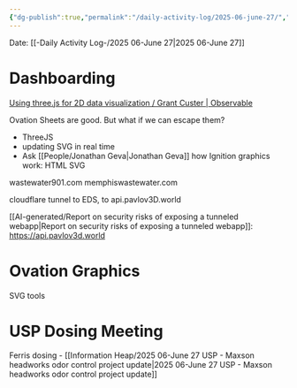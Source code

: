 ```yaml
---
{"dg-publish":true,"permalink":"/daily-activity-log/2025-06-june-27/","noteIcon":"","created":"2025-06-27T07:12:44.153-05:00"}
---
```


Date: [[-Daily Activity Log-/2025 06-June 27\|2025 06-June 27]]

# Dashboarding
[Using three.js for 2D data visualization / Grant Custer | Observable](https://observablehq.com/@grantcuster/using-three-js-for-2d-data-visualization)

Ovation Sheets are good. But what if we can escape them?
- ThreeJS
- updating SVG in real time
- Ask [[People/Jonathan Geva\|Jonathan Geva]] how Ignition graphics work: HTML SVG

wastewater901.com
memphiswastewater.com

cloudflare tunnel to EDS, to api.pavlov3D.world

[[AI-generated/Report on security risks of exposing a tunneled webapp\|Report on security risks of exposing a tunneled webapp]]: https://api.pavlov3d.world
# Ovation Graphics
SVG tools

# USP Dosing Meeting
Ferris dosing - [[Information Heap/2025 06-June 27 USP - Maxson headworks odor control project update\|2025 06-June 27 USP - Maxson headworks odor control project update]]
